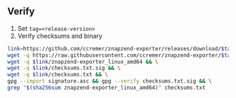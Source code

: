 ## Verify

1. Set `tag=<release-version>`
2. Verify checksums and binary
```bash
link=https://github.com/ccremer/znapzend-exporter/releases/download/$tag
wget -q https://raw.githubusercontent.com/ccremer/znapzend-exporter/$tag/signature.asc && \
wget -q $link/znapzend-exporter_linux_amd64 && \
wget -q $link/checksums.txt.sig && \
wget -q $link/checksums.txt && \
gpg --import signature.asc && gpg --verify checksums.txt.sig && \
grep "$(sha256sum znapzend-exporter_linux_amd64)" checksums.txt
```
